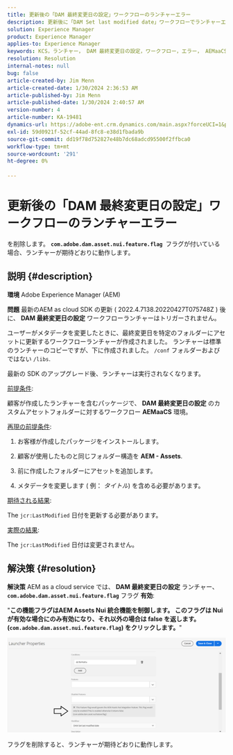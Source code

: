 ```yaml
---
title: 更新後の「DAM 最終変更日の設定」ワークフローのランチャーエラー
description: 更新後に「DAM Set last modified date」ワークフローでランチャーエラーが発生するAdobeAdobe Experience Managerの問題を解決する方法について説明します。
solution: Experience Manager
product: Experience Manager
applies-to: Experience Manager
keywords: KCS，ランチャー， DAM 最終変更日の設定，ワークフロー，エラー， AEMaaCS の更新後， AEM, Adobe Experience Manager，トリガー後，トリガー，トラブルシューティング， com.adobe.dam.asset.nui.feature.flag フラグ
resolution: Resolution
internal-notes: null
bug: false
article-created-by: Jim Menn
article-created-date: 1/30/2024 2:36:53 AM
article-published-by: Jim Menn
article-published-date: 1/30/2024 2:40:57 AM
version-number: 4
article-number: KA-19481
dynamics-url: https://adobe-ent.crm.dynamics.com/main.aspx?forceUCI=1&pagetype=entityrecord&etn=knowledgearticle&id=2e20a268-18bf-ee11-9079-6045bd006268
exl-id: 59d0921f-52cf-44ad-8fc8-e38d1fbada9b
source-git-commit: dd19f78d752827e48b7dc68adcd95500f2ffbca0
workflow-type: tm+mt
source-wordcount: '291'
ht-degree: 0%

---
```


# 更新後の「DAM 最終変更日の設定」ワークフローのランチャーエラー


を削除します。 <b>`com.adobe.dam.asset.nui.feature.flag `</b>フラグが付いている場合、ランチャーが期待どおりに動作します。

## 説明 {#description}


<b>環境</b>
Adobe Experience Manager (AEM)

<b>問題</b>
最新のAEM as cloud SDK の更新 ( 2022.4.7138.20220427T075748Z ) 後に、 <b>DAM 最終変更日の設定</b> ワークフローランチャーはトリガーされません。

ユーザーがメタデータを変更したときに、最終変更日を特定のフォルダーにアセットに更新するワークフローランチャーが作成されました。
ランチャーは標準のランチャーのコピーですが、下に作成されました。 `/conf` フォルダーおよびではない `/libs`.

最新の SDK のアップグレード後、ランチャーは実行されなくなります。

<u>前提条件</u>:

顧客が作成したランチャーを含むパッケージで、 <b>DAM 最終変更日の設定</b> のカスタムアセットフォルダーに対するワークフロー <b>AEMaaCS</b> 環境。

<u>再現の前提条件</u>:

1. お客様が作成したパッケージをインストールします。

2. 顧客が使用したものと同じフォルダー構造を <b>AEM - Assets</b>.

3. 前に作成したフォルダーにアセットを追加します。

4. メタデータを変更します ( 例： *タイトル*) を含める必要があります。

<u>期待される結果</u>:

The `jcr:LastModified` 日付を更新する必要があります。

<u>実際の結果</u>:

The `jcr:LastModified` 日付は変更されません。


## 解決策 {#resolution}


<b>解決策</b>
AEM as a cloud service では、 <b>DAM 最終変更日の設定</b> ランチャー、 <b>`com.adobe.dam.asset.nui.feature.flag`</b> フラグ <b>有効</b>:

&quot;<b>この機能フラグはAEM Assets Nui 統合機能を制御します。 このフラグは Nui が有効な場合にのみ有効になり、それ以外の場合は false を返します。 (`com.adobe.dam.asset.nui.feature.flag`) をクリックします。</b>&quot;

![](assets/f0aaf60a-33d1-ec11-a7b5-00224809ccc2.png)

フラグを削除すると、ランチャーが期待どおりに動作します。
